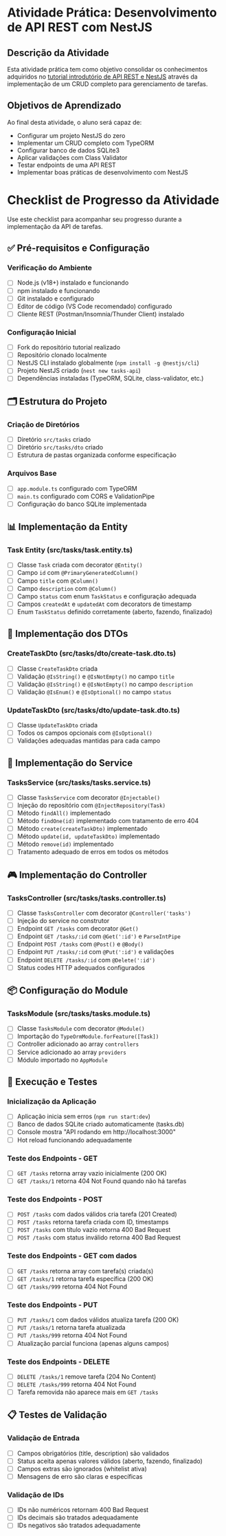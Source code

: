 # Atividade Prática: Desenvolvimento de API REST com NestJS

## Descrição da Atividade
Esta atividade prática tem como objetivo consolidar os conhecimentos adquiridos no [tutorial introdutório de API REST e NestJS](https://github.com/infoweb-pos/api-nest-notas-01-introducao) através da implementação de um CRUD completo para gerenciamento de tarefas.

## Objetivos de Aprendizado
Ao final desta atividade, o aluno será capaz de:
- Configurar um projeto NestJS do zero
- Implementar um CRUD completo com TypeORM
- Configurar banco de dados SQLite3
- Aplicar validações com Class Validator
- Testar endpoints de uma API REST
- Implementar boas práticas de desenvolvimento com NestJS

# Checklist de Progresso da Atividade

Use este checklist para acompanhar seu progresso durante a implementação da API de tarefas.

## ✅ Pré-requisitos e Configuração

### Verificação do Ambiente
- [ ] Node.js (v18+) instalado e funcionando
- [ ] npm instalado e funcionando
- [ ] Git instalado e configurado
- [ ] Editor de código (VS Code recomendado) configurado
- [ ] Cliente REST (Postman/Insomnia/Thunder Client) instalado

### Configuração Inicial
- [ ] Fork do repositório tutorial realizado
- [ ] Repositório clonado localmente
- [ ] NestJS CLI instalado globalmente (`npm install -g @nestjs/cli`)
- [ ] Projeto NestJS criado (`nest new tasks-api`)
- [ ] Dependências instaladas (TypeORM, SQLite, class-validator, etc.)

## 🗂️ Estrutura do Projeto

### Criação de Diretórios
- [ ] Diretório `src/tasks` criado
- [ ] Diretório `src/tasks/dto` criado
- [ ] Estrutura de pastas organizada conforme especificação

### Arquivos Base
- [ ] `app.module.ts` configurado com TypeORM
- [ ] `main.ts` configurado com CORS e ValidationPipe
- [ ] Configuração do banco SQLite implementada

## 📊 Implementação da Entity

### Task Entity (src/tasks/task.entity.ts)
- [ ] Classe `Task` criada com decorator `@Entity()`
- [ ] Campo `id` com `@PrimaryGeneratedColumn()`
- [ ] Campo `title` com `@Column()`
- [ ] Campo `description` com `@Column()`
- [ ] Campo `status` com enum `TaskStatus` e configuração adequada
- [ ] Campos `createdAt` e `updatedAt` com decorators de timestamp
- [ ] Enum `TaskStatus` definido corretamente (aberto, fazendo, finalizado)

## 📝 Implementação dos DTOs

### CreateTaskDto (src/tasks/dto/create-task.dto.ts)
- [ ] Classe `CreateTaskDto` criada
- [ ] Validação `@IsString()` e `@IsNotEmpty()` no campo `title`
- [ ] Validação `@IsString()` e `@IsNotEmpty()` no campo `description`
- [ ] Validação `@IsEnum()` e `@IsOptional()` no campo `status`

### UpdateTaskDto (src/tasks/dto/update-task.dto.ts)
- [ ] Classe `UpdateTaskDto` criada
- [ ] Todos os campos opcionais com `@IsOptional()`
- [ ] Validações adequadas mantidas para cada campo

## 🔧 Implementação do Service

### TasksService (src/tasks/tasks.service.ts)
- [ ] Classe `TasksService` com decorator `@Injectable()`
- [ ] Injeção do repositório com `@InjectRepository(Task)`
- [ ] Método `findAll()` implementado
- [ ] Método `findOne(id)` implementado com tratamento de erro 404
- [ ] Método `create(createTaskDto)` implementado
- [ ] Método `update(id, updateTaskDto)` implementado
- [ ] Método `remove(id)` implementado
- [ ] Tratamento adequado de erros em todos os métodos

## 🎮 Implementação do Controller

### TasksController (src/tasks/tasks.controller.ts)
- [ ] Classe `TasksController` com decorator `@Controller('tasks')`
- [ ] Injeção do service no construtor
- [ ] Endpoint `GET /tasks` com decorator `@Get()`
- [ ] Endpoint `GET /tasks/:id` com `@Get(':id')` e `ParseIntPipe`
- [ ] Endpoint `POST /tasks` com `@Post()` e `@Body()`
- [ ] Endpoint `PUT /tasks/:id` com `@Put(':id')` e validações
- [ ] Endpoint `DELETE /tasks/:id` com `@Delete(':id')`
- [ ] Status codes HTTP adequados configurados

## 📦 Configuração do Module

### TasksModule (src/tasks/tasks.module.ts)
- [ ] Classe `TasksModule` com decorator `@Module()`
- [ ] Importação do `TypeOrmModule.forFeature([Task])`
- [ ] Controller adicionado ao array `controllers`
- [ ] Service adicionado ao array `providers`
- [ ] Módulo importado no `AppModule`

## 🚀 Execução e Testes

### Inicialização da Aplicação
- [ ] Aplicação inicia sem erros (`npm run start:dev`)
- [ ] Banco de dados SQLite criado automaticamente (tasks.db)
- [ ] Console mostra "API rodando em http://localhost:3000"
- [ ] Hot reload funcionando adequadamente

### Teste dos Endpoints - GET
- [ ] `GET /tasks` retorna array vazio inicialmente (200 OK)
- [ ] `GET /tasks/1` retorna 404 Not Found quando não há tarefas

### Teste dos Endpoints - POST
- [ ] `POST /tasks` com dados válidos cria tarefa (201 Created)
- [ ] `POST /tasks` retorna tarefa criada com ID, timestamps
- [ ] `POST /tasks` com título vazio retorna 400 Bad Request
- [ ] `POST /tasks` com status inválido retorna 400 Bad Request

### Teste dos Endpoints - GET com dados
- [ ] `GET /tasks` retorna array com tarefa(s) criada(s)
- [ ] `GET /tasks/1` retorna tarefa específica (200 OK)
- [ ] `GET /tasks/999` retorna 404 Not Found

### Teste dos Endpoints - PUT
- [ ] `PUT /tasks/1` com dados válidos atualiza tarefa (200 OK)
- [ ] `PUT /tasks/1` retorna tarefa atualizada
- [ ] `PUT /tasks/999` retorna 404 Not Found
- [ ] Atualização parcial funciona (apenas alguns campos)

### Teste dos Endpoints - DELETE
- [ ] `DELETE /tasks/1` remove tarefa (204 No Content)
- [ ] `DELETE /tasks/999` retorna 404 Not Found
- [ ] Tarefa removida não aparece mais em `GET /tasks`

## 📋 Testes de Validação

### Validação de Entrada
- [ ] Campos obrigatórios (title, description) são validados
- [ ] Status aceita apenas valores válidos (aberto, fazendo, finalizado)
- [ ] Campos extras são ignorados (whitelist ativa)
- [ ] Mensagens de erro são claras e específicas

### Validação de IDs
- [ ] IDs não numéricos retornam 400 Bad Request
- [ ] IDs decimais são tratados adequadamente
- [ ] IDs negativos são tratados adequadamente
